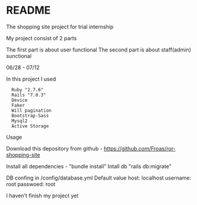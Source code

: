 # README

The shopping site project for trial internship 

My project consist of 2 parts

The first part is about user functional
The second part is about staff(admin) sunctional


06/28 - 07/12
 
In this project I used 

```
  Ruby "2.7.6"
  Rails "7.0.3"
  Device 
  Faker
  Will pagination
  Bootstrap-Sass
  Mysql2
  Active Storage
```

Usage

Download this depository from github - https://github.com/Froas/ror-shopping-site

Install all dependencies - "bundle install"
Intall db "rails db:migrate"

DB confing in /config/database.yml
  Default value 
    host: localhost
    username: root
    passwoed: root 

I haven't finish my project yet